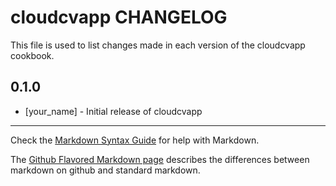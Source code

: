 # cloudcvapp CHANGELOG

This file is used to list changes made in each version of the cloudcvapp cookbook.

## 0.1.0
- [your_name] - Initial release of cloudcvapp

- - -
Check the [Markdown Syntax Guide](http://daringfireball.net/projects/markdown/syntax) for help with Markdown.

The [Github Flavored Markdown page](http://github.github.com/github-flavored-markdown/) describes the differences between markdown on github and standard markdown.
